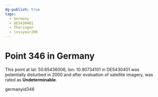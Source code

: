 ```yaml
---
dg-publish: true
tags:
  - Germany
  - DE5430401
  - Thüringen
  - lossyear200
---
```


# Point 346 in Germany

This point at lat: 50.65436006, lon: 10.90734101 in DE5430401 was potentially disturbed in 2000 and after evaluation of satellite imagery, was rated as **Undeterminable**.



germanyid346